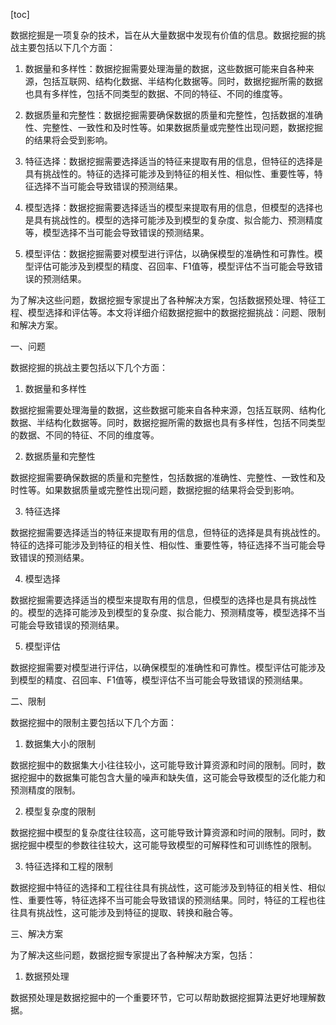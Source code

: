 
[toc]                    
                
                
数据挖掘是一项复杂的技术，旨在从大量数据中发现有价值的信息。数据挖掘的挑战主要包括以下几个方面：

1. 数据量和多样性：数据挖掘需要处理海量的数据，这些数据可能来自各种来源，包括互联网、结构化数据、半结构化数据等。同时，数据挖掘所需的数据也具有多样性，包括不同类型的数据、不同的特征、不同的维度等。

2. 数据质量和完整性：数据挖掘需要确保数据的质量和完整性，包括数据的准确性、完整性、一致性和及时性等。如果数据质量或完整性出现问题，数据挖掘的结果将会受到影响。

3. 特征选择：数据挖掘需要选择适当的特征来提取有用的信息，但特征的选择是具有挑战性的。特征的选择可能涉及到特征的相关性、相似性、重要性等，特征选择不当可能会导致错误的预测结果。

4. 模型选择：数据挖掘需要选择适当的模型来提取有用的信息，但模型的选择也是具有挑战性的。模型的选择可能涉及到模型的复杂度、拟合能力、预测精度等，模型选择不当可能会导致错误的预测结果。

5. 模型评估：数据挖掘需要对模型进行评估，以确保模型的准确性和可靠性。模型评估可能涉及到模型的精度、召回率、F1值等，模型评估不当可能会导致错误的预测结果。

为了解决这些问题，数据挖掘专家提出了各种解决方案，包括数据预处理、特征工程、模型选择和评估等。本文将详细介绍数据挖掘中的数据挖掘挑战：问题、限制和解决方案。

一、问题

数据挖掘的挑战主要包括以下几个方面：

1. 数据量和多样性

数据挖掘需要处理海量的数据，这些数据可能来自各种来源，包括互联网、结构化数据、半结构化数据等。同时，数据挖掘所需的数据也具有多样性，包括不同类型的数据、不同的特征、不同的维度等。

2. 数据质量和完整性

数据挖掘需要确保数据的质量和完整性，包括数据的准确性、完整性、一致性和及时性等。如果数据质量或完整性出现问题，数据挖掘的结果将会受到影响。

3. 特征选择

数据挖掘需要选择适当的特征来提取有用的信息，但特征的选择是具有挑战性的。特征的选择可能涉及到特征的相关性、相似性、重要性等，特征选择不当可能会导致错误的预测结果。

4. 模型选择

数据挖掘需要选择适当的模型来提取有用的信息，但模型的选择也是具有挑战性的。模型的选择可能涉及到模型的复杂度、拟合能力、预测精度等，模型选择不当可能会导致错误的预测结果。

5. 模型评估

数据挖掘需要对模型进行评估，以确保模型的准确性和可靠性。模型评估可能涉及到模型的精度、召回率、F1值等，模型评估不当可能会导致错误的预测结果。

二、限制

数据挖掘中的限制主要包括以下几个方面：

1. 数据集大小的限制

数据挖掘中的数据集大小往往较小，这可能导致计算资源和时间的限制。同时，数据挖掘中的数据集可能包含大量的噪声和缺失值，这可能会导致模型的泛化能力和预测精度的限制。

2. 模型复杂度的限制

数据挖掘中模型的复杂度往往较高，这可能导致计算资源和时间的限制。同时，数据挖掘中模型的参数往往较大，这可能导致模型的可解释性和可训练性的限制。

3. 特征选择和工程的限制

数据挖掘中特征的选择和工程往往具有挑战性，这可能涉及到特征的相关性、相似性、重要性等，特征选择不当可能会导致错误的预测结果。同时，特征的工程也往往具有挑战性，这可能涉及到特征的提取、转换和融合等。

三、解决方案

为了解决这些问题，数据挖掘专家提出了各种解决方案，包括：

1. 数据预处理

数据预处理是数据挖掘中的一个重要环节，它可以帮助数据挖掘算法更好地理解数据。

